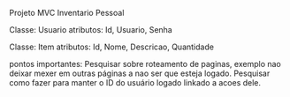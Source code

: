 Projeto MVC Inventario Pessoal

Classe: Usuario
atributos: Id, Usuario, Senha

Classe: Item
atributos: Id, Nome, Descricao, Quantidade


pontos importantes:
Pesquisar sobre roteamento de paginas, exemplo nao deixar mexer em outras
páginas a nao ser que esteja logado.
Pesquisar como fazer para manter o ID do usuário logado linkado a acoes dele.



